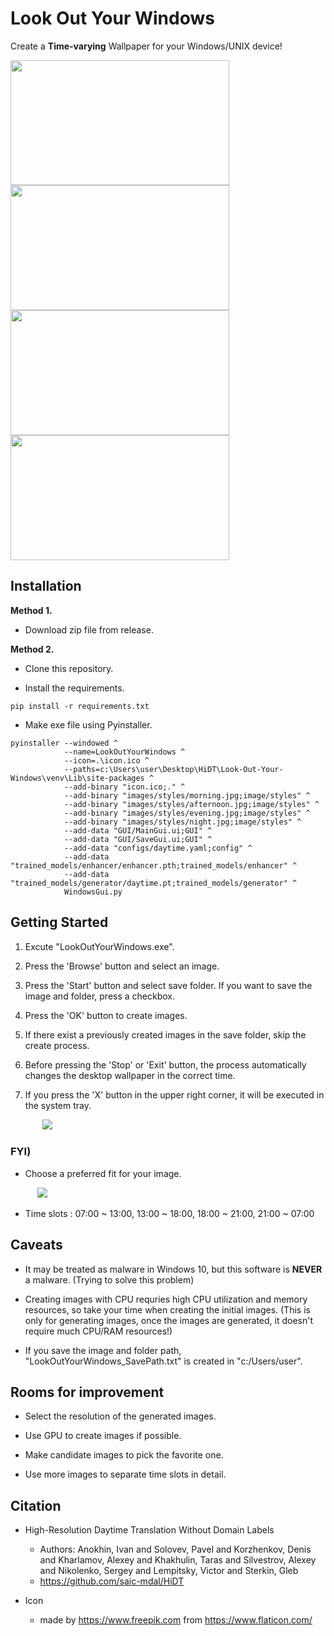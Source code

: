 # Look Out Your Windows

Create a __Time-varying__ Wallpaper for your Windows/UNIX device!

<img src="https://user-images.githubusercontent.com/70506921/131011772-1ee3ad3b-4ad4-4b2f-86ca-469234616f3a.jpg" width="350" height="200" margin="5"/> <img src="https://user-images.githubusercontent.com/70506921/131011762-b4a5e378-464b-44b9-8308-a1e94d3069c8.jpg" width="350" height="200"/>
<img src="https://user-images.githubusercontent.com/70506921/131011769-3f1e986a-9c9c-4523-97e9-f18bd4ac5127.jpg" width="350" height="200" margin="5"/> <img src="https://user-images.githubusercontent.com/70506921/131011776-686a98b6-dd65-47f6-b16a-36012450b847.jpg" width="350" height="200"/>

## Installation
**Method 1.**
- Download zip file from release.

**Method 2.**
- Clone this repository.

- Install the requirements.
```
pip install -r requirements.txt
```

- Make exe file using Pyinstaller.
```
pyinstaller --windowed ^
            --name=LookOutYourWindows ^
            --icon=.\icon.ico ^
            --paths=c:\Users\user\Desktop\HiDT\Look-Out-Your-Windows\venv\Lib\site-packages ^
            --add-binary "icon.ico;." ^
            --add-binary "images/styles/morning.jpg;image/styles" ^
            --add-binary "images/styles/afternoon.jpg;image/styles" ^
            --add-binary "images/styles/evening.jpg;image/styles" ^
            --add-binary "images/styles/night.jpg;image/styles" ^
            --add-data "GUI/MainGui.ui;GUI" ^
            --add-data "GUI/SaveGui.ui;GUI" ^
            --add-data "configs/daytime.yaml;config" ^
            --add-data "trained_models/enhancer/enhancer.pth;trained_models/enhancer" ^
            --add-data "trained_models/generator/daytime.pt;trained_models/generator" ^
            WindowsGui.py
```

## Getting Started
1. Excute "LookOutYourWindows.exe".


2. Press the 'Browse' button and select an image.


3. Press the 'Start' button and select save folder. If you want to save the image and folder, press a checkbox.


4. Press  the 'OK' button to create images.


5. If there exist a previously created images in the save folder, skip the create process.


6. Before pressing the 'Stop' or 'Exit' button, the process automatically changes the desktop wallpaper in the correct time.
    
7. If you press the 'X' button in the upper right corner, it will be executed in the system tray.

$~~~~~~~~~~~~~$<img src="https://user-images.githubusercontent.com/70506921/131242206-f334f748-dd30-409b-8966-860e20551d24.png">


### FYI)

- Choose a preferred fit for your image.

$~~~~~~~~~~~$<img src="https://user-images.githubusercontent.com/70506921/131244213-e049dd7a-25c6-4b8e-9404-e8e16a76197f.gif">


- Time slots : 07:00 ~ 13:00, 13:00 ~ 18:00, 18:00 ~ 21:00, 21:00 ~ 07:00

## Caveats
- It may be treated as malware in Windows 10, but this software is **NEVER** a malware. (Trying to solve this problem)

- Creating images with CPU requries high CPU utilization and memory resources, so take your time when creating the initial images. (This is only for generating images, once the images are generated, it doesn't require much CPU/RAM resources!)

- If you save the image and folder path, "LookOutYourWindows_SavePath.txt" is created in "c:/Users/user".

## Rooms for improvement
- Select the resolution of the generated images.

- Use GPU to create images if possible.

- Make candidate images to pick the favorite one.

- Use more images to separate time slots in detail. 

## Citation
- High-Resolution Daytime Translation Without Domain Labels
    - Authors: Anokhin, Ivan and Solovev, Pavel and Korzhenkov, Denis and Kharlamov, Alexey and Khakhulin,
            Taras and Silvestrov, Alexey and Nikolenko, Sergey and Lempitsky, Victor and Sterkin, Gleb
    - https://github.com/saic-mdal/HiDT

- Icon
    - made by https://www.freepik.com from https://www.flaticon.com/
